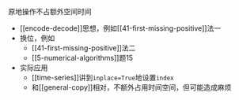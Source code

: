 原地操作不占额外空间时间
- [[encode-decode]]思想，例如[[41-first-missing-positive]]法一
- 换位，例如
  - [[41-first-missing-positive]]法二
  - [[5-numerical-algorithms]]题15
- 实际应用
  - [[time-series]]讲到`inplace=True`地设置`index`
  - 和[[general-copy]]相对，不额外占用时间空间，但可能造成麻烦